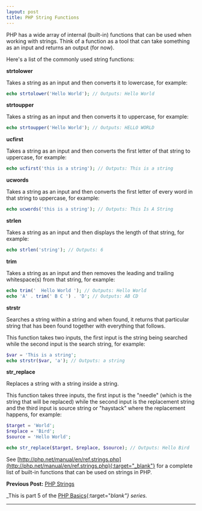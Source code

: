 ```yaml
---
layout: post
title: PHP String Functions
---
```


PHP has a wide array of internal (built-in) functions that can be used when working with strings. Think of a function as a tool that can take something as an input and returns an output (for now).

Here's a list of the commonly used string functions:

**strtolower**

Takes a string as an input and then converts it to lowercase, for example:

```php
echo strtolower('Hello World'); // Outputs: Hello World
```

**strtoupper**

Takes a string as an input and then converts it to uppercase, for example:

```php
echo strtoupper('Hello World'); // Outputs: HELLO WORLD
```

**ucfirst**

Takes a string as an input and then converts the first letter of that string to uppercase, for example: 

```php
echo ucfirst('this is a string'); // Outputs: This is a string
```

**ucwords**

Takes a string as an input and then converts the first letter of every word in that string to uppercase, for example:

```php
echo ucwords('this is a string'); // Outputs: This Is A String
```

**strlen**

Takes a string as an input and then displays the length of that string, for example:

```php
echo strlen('string'); // Outputs: 6
```

**trim**

Takes a string as an input and then removes the leading and trailing whitespace(s) from that string, for example:

```php
echo trim('  Hello World '); // Outputs: Hello World
echo 'A' . trim(' B C ') . 'D'; // Outputs: AB CD
```

**strstr**

Searches a string within a string and when found, it returns that particular string that has been found together with everything that follows.

This function takes two inputs, the first input is the string being searched while the second input is the search string, for example:

```php
$var = 'This is a string';
echo strstr($var, 'a'); // Outputs: a string
```

**str_replace**

Replaces a string with a string inside a string. 

This function takes three inputs, the first input is the "needle" (which is the string that will be replaced) while the second input is the replacement string and the third input is source string or "haystack" where the replacement happens, for example:

```php
$target = 'World';
$replace = 'Bird';
$source = 'Hello World';

echo str_replace($target, $replace, $source); // Outputs: Hello Bird
```

See [http://php.net/manual/en/ref.strings.php](http://php.net/manual/en/ref.strings.php){:target="_blank"} for a complete list of built-in functions that can be used on strings in PHP. 

**Previous Post:** [PHP Strings](https://kennyalmendral.github.io/php-strings/)

_This is part 5 of the [PHP Basics](https://kennyalmendral.github.io/php-basics/){:target="_blank"} series._

---
